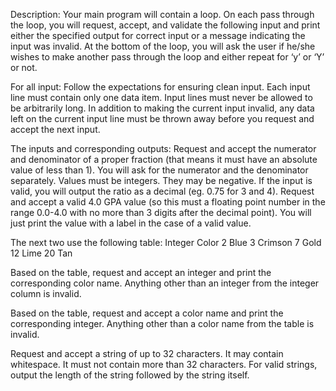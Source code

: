 Description:
Your main program will contain a loop. On each pass through the loop, you will request, accept, and validate the following input and print either the specified output for correct input or a message indicating the input was invalid. At the bottom of the loop, you will ask the user if he/she wishes to make another pass through the loop and either repeat for ‘y’ or ‘Y’ or not.

For all input:
Follow the expectations for ensuring clean input. Each input line must contain only one data item. Input lines must never be allowed to be arbitrarily long. In addition to making the current input invalid, any data left on the current input line must be thrown away before you request and accept the next input.

The inputs and corresponding outputs:
Request and accept the numerator and denominator of a proper fraction (that means it must have an absolute value of less than 1). You will ask for the numerator and the denominator separately. Values must be integers. They may be negative. If the input is valid, you will output the ratio as a decimal (eg. 0.75 for 3 and 4).
Request and accept a valid 4.0 GPA value (so this must a floating point number in the range 0.0-4.0 with no more than 3 digits after the decimal point). You will just print the value with a label in the case of a valid value.

The next two use the following table:
Integer	Color
2	Blue
3	Crimson
7	Gold
12	Lime
20	Tan

 Based on the table, request and accept an integer and print the corresponding color name. Anything other than an integer from the integer column is invalid.

Based on the table, request and accept a color name and print the corresponding integer. Anything other than a color name from the table is invalid.

Request and accept a string of up to 32 characters. It may contain whitespace. It must not contain more than 32 characters. For valid strings, output the length of the string followed by the string itself.
